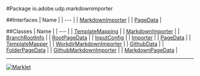 #Package io.adobe.udp.markdownimporter

##Interfaces
| Name |
| --- |
| [MarkdownImporter](MarkdownImporter.md) |
| [PageData](PageData.md) |

##Classes
| Name |
| --- |
| [TemplateMapping](TemplateMapping.md) |
| [MarkdownImporter](MarkdownImporter.md) |
| [BranchRootInfo](BranchRootInfo.md) |
| [RootPageData](RootPageData.md) |
| [InputConfig](InputConfig.md) |
| [Importer](Importer.md) |
| [PageData](PageData.md) |
| [TemplateMapper](TemplateMapper.md) |
| [WorkdirMarkdownImporter](WorkdirMarkdownImporter.md) |
| [GithubData](GithubData.md) |
| [FolderPageData](FolderPageData.md) |
| [GithubMarkdownImporter](GithubMarkdownImporter.md) |
| [MarkdownPageData](MarkdownPageData.md) |

---

[![Marklet](https://img.shields.io/badge/Generated%20by-Marklet-green.svg)](https://github.com/Faylixe/marklet)
